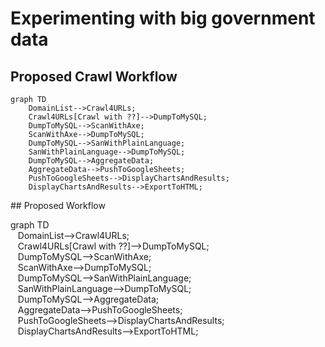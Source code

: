 # Experimenting with big government data

## Proposed Crawl Workflow

```mermaid
graph TD
    DomainList-->Crawl4URLs;
    Crawl4URLs[Crawl with ??]-->DumpToMySQL;
    DumpToMySQL-->ScanWithAxe;
    ScanWithAxe-->DumpToMySQL;
    DumpToMySQL-->SanWithPlainLanguage;
    SanWithPlainLanguage-->DumpToMySQL;
    DumpToMySQL-->AggregateData;
    AggregateData-->PushToGoogleSheets;
    PushToGoogleSheets-->DisplayChartsAndResults;
    DisplayChartsAndResults-->ExportToHTML;
```

\## Proposed Workflow   
  
graph TD  
   DomainList-->Crawl4URLs;  
   Crawl4URLs\[Crawl with ??\]-->DumpToMySQL;  
   DumpToMySQL-->ScanWithAxe;  
   ScanWithAxe-->DumpToMySQL;  
   DumpToMySQL-->SanWithPlainLanguage;  
   SanWithPlainLanguage-->DumpToMySQL;  
   DumpToMySQL-->AggregateData;  
   AggregateData-->PushToGoogleSheets;  
   PushToGoogleSheets-->DisplayChartsAndResults;  
   DisplayChartsAndResults-->ExportToHTML;

